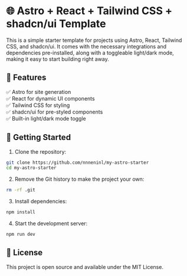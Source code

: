 # 🌐 Astro + React + Tailwind CSS + shadcn/ui Template

This is a simple starter template for projects using Astro, React, Tailwind CSS, and shadcn/ui. It comes with the necessary integrations and dependencies pre-installed, along with a toggleable light/dark mode, making it easy to start building right away.

## 📜 Features

✅ Astro for site generation  
✅ React for dynamic UI components  
✅ Tailwind CSS for styling  
✅ shadcn/ui for pre-styled components  
✅ Built-in light/dark mode toggle

## 🏁 Getting Started

1. Clone the repository:

```sh
git clone https://github.com/nnneninl/my-astro-starter
cd my-astro-starter
```

2. Remove the Git history to make the project your own:

```sh
rm -rf .git
```

3. Install dependencies:

```sh
npm install
```

4. Start the development server:

```sh
npm run dev
```

## 📄 License

This project is open source and available under the MIT License.

